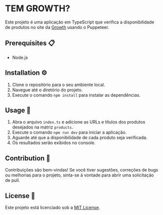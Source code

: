 # TEM GROWTH?

Este projeto é uma aplicação em TypeScript que verifica a disponibilidade de produtos no site da [Growth](https://www.gsuplementos.com.br/) usando o Puppeteer.

## Prerequisites 📋

-  Node.js

## Installation ⚙️

1. Clone o repositório para o seu ambiente local.
2. Navegue até o diretório do projeto.
3. Execute o comando `npm install` para instalar as dependências.

## Usage 🚀

1. Abra o arquivo `index.ts` e adicione as URLs e títulos dos produtos desejados na matriz `products`.
2. Execute o comando `npm run dev` para iniciar a aplicação.
3. Aguarde até que a disponibilidade de cada produto seja verificada.
4. Os resultados serão exibidos no console.

## Contribution 🤝

Contribuições são bem-vindas! Se você tiver sugestões, correções de bugs ou melhorias para o projeto, sinta-se à vontade para abrir uma solicitação de pull.

## License 📄

Este projeto está licenciado sob a [MIT License](./LICENSE.md).
